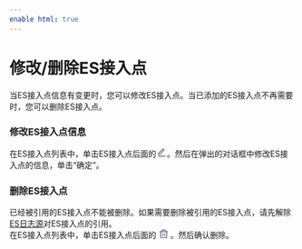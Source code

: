 ```yaml
---
enable html: true
---
```

# 修改/删除ES接入点

当ES接入点信息有变更时，您可以修改ES接入点。当已添加的ES接入点不再需要时，您可以删除ES接入点。

### 修改ES接入点信息              
在ES接入点列表中，单击ES接入点后面的![](fig/icon/修改.png)。然后在弹出的对话框中修改ES接入点的信息，单击“确定”。

### 删除ES接入点           
已经被引用的ES接入点不能被删除。如果需要删除被引用的ES接入点，请先解除[ES日志源](15.3.3.2.1-config-ES-log-origin.md)对ES接入点的引用。               
在ES接入点列表中，单击ES接入点后面的![](fig/delete01.png)。然后确认删除。
